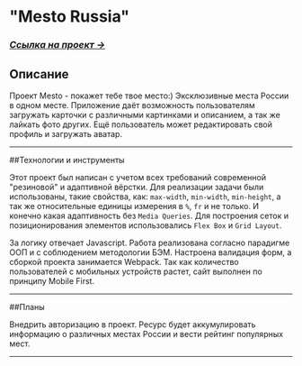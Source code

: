 # "Mesto Russia"
### [*Ссылка на проект &rarr;*](https://tsverkunov.github.io/mesto/ "Mesto")

## Описание

Проект Mesto - покажет тебе твое место:) Эксклюзивные места России в одном месте. Приложение даёт возможность пользователям загружать карточки с различными картинками и описанием, а так же лайкать фото других. Ещё пользователь может редактировать свой профиль и загружать аватар.

***

##Технологии и инструменты

Этот проект был написан с учетом всех требований современной "резиновой" и адаптивной вёрстки. Для реализации задачи
были использованы, такие свойства, как: ```max-width```, ```min-width```, ```min-height```, а так же относительные
единицы измерения в ```%```, ```fr``` и не только. И конечно какая адаптивность без ```Media Queries```. Для построения сеток и позиционирования элементов использовались ```Flex Box``` и ```Grid Layout```.

За логику отвечает Javascript. Работа реализована согласно парадигме ООП и с соблюдением методологии БЭМ. Настроена валидация форм, а сборкой проекта занимается Webpack. Так как количество пользователей с мобильных устройств растет, сайт выполнен по принципу Mobile First.

***

##Планы

Внедрить авторизацию в проект.
Ресурс будет аккумулировать информацию о различных местах России и вести рейтинг популярных мест.

***
